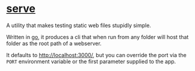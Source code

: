
# [serve](https://github.com/cdelorme/serve)

A utility that makes testing static web files stupidly simple.

Written in [go](https://golang.org/), it produces a cli that when run from any folder will host that folder as the root path of a webserver.

It defaults to [http://localhost:3000/](http://localhost:3000/), but you can override the port via the `PORT` environment variable or the first parameter supplied to the app.
